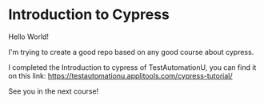# Introduction to Cypress

Hello World! 

I'm trying to create a good repo based on any good course about cypress. 

I completed the Introduction to cypress of TestAutomationU, you can find it on this link: https://testautomationu.applitools.com/cypress-tutorial/


See you in the next course! 


